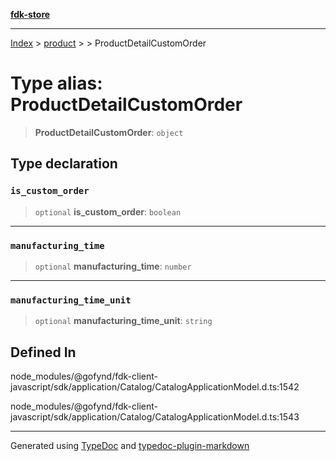 [**fdk-store**](../../../README.md)
***

[Index](../../../API.md) > [product](../../README.md) > [<internal>](../README.md) > ProductDetailCustomOrder

# Type alias: ProductDetailCustomOrder

> **ProductDetailCustomOrder**: `object`

## Type declaration

### `is_custom_order`

> `optional` **is\_custom\_order**: `boolean`

***

### `manufacturing_time`

> `optional` **manufacturing\_time**: `number`

***

### `manufacturing_time_unit`

> `optional` **manufacturing\_time\_unit**: `string`

## Defined In

node\_modules/@gofynd/fdk-client-javascript/sdk/application/Catalog/CatalogApplicationModel.d.ts:1542

node\_modules/@gofynd/fdk-client-javascript/sdk/application/Catalog/CatalogApplicationModel.d.ts:1543

***
Generated using [TypeDoc](https://typedoc.org/) and [typedoc-plugin-markdown](https://www.npmjs.com/package/typedoc-plugin-markdown)
